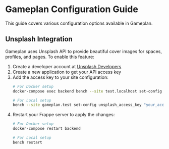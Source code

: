 # Gameplan Configuration Guide

This guide covers various configuration options available in Gameplan.

## Unsplash Integration

Gameplan uses Unsplash API to provide beautiful cover images for spaces, profiles, and pages. To enable this feature:

1. Create a developer account at [Unsplash Developers](https://unsplash.com/developers)
2. Create a new application to get your API access key
3. Add the access key to your site configuration:
    ```sh
    # For Docker setup
    docker-compose exec backend bench --site test.localhost set-config unsplash_access_key "your_access_key"

    # For Local setup
    bench --site gameplan.test set-config unsplash_access_key "your_access_key"
    ```
4. Restart your Frappe server to apply the changes:
    ```sh
    # For Docker setup
    docker-compose restart backend

    # For Local setup
    bench restart
    ```
